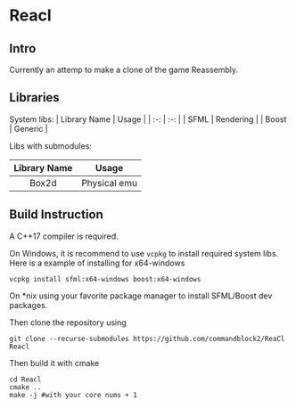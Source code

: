# Reacl 

## Intro
Currently an attemp to make a clone of the game Reassembly.

## Libraries
System libs:
| Library Name  | Usage |
| :-: | :-: |
| SFML | Rendering | 
| Boost | Generic |

Libs with submodules:

| Library Name  | Usage |
| :-: | :-: |
| Box2d | Physical emu | 

## Build Instruction
A C++17 compiler is required.

On Windows, it is recommend to use `vcpkg` to install required system libs. Here is a example of installing for x64-windows

    vcpkg install sfml:x64-windows boost:x64-windows

On *nix using your favorite package manager to install SFML/Boost dev packages.

Then clone the repository using 

    git clone --recurse-submodules https://github.com/commandblock2/ReaCl Reacl

Then build it with cmake

    cd Reacl
    cmake ..
    make -j #with your core nums + 1